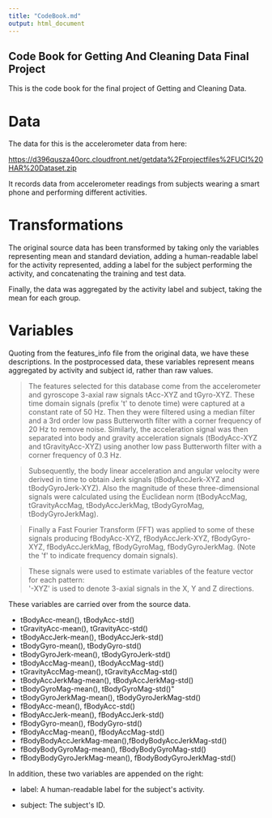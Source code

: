 ```yaml
---
title: "CodeBook.md"
output: html_document
---
```


## Code Book for Getting And Cleaning Data Final Project

This is the code book for the final project of Getting and Cleaning Data.

# Data

The data for this is the accelerometer data from here:

https://d396qusza40orc.cloudfront.net/getdata%2Fprojectfiles%2FUCI%20HAR%20Dataset.zip

It records data from accelerometer readings from subjects wearing a smart phone and performing different activities.  

# Transformations

The original source data has been transformed by taking only the variables representing mean and standard deviation, adding a human-readable label for the activity represented, adding a label for the subject performing the activity, and concatenating the training and test data.

Finally, the data was aggregated by the activity label and subject, taking the mean for each group.

# Variables

Quoting from the features_info file from the original data, we have these descriptions.  In the postprocessed data, these variables represent means aggregated by activity and subject id, rather than raw values.

>The features selected for this database come from the accelerometer and gyroscope 3-axial raw signals tAcc-XYZ and tGyro-XYZ. These time domain signals (prefix 't' to denote time) were captured at a constant rate of 50 Hz. Then they were filtered using a median filter and a 3rd order low pass Butterworth filter with a corner frequency of 20 Hz to remove noise. Similarly, the acceleration signal was then separated into body and gravity acceleration signals (tBodyAcc-XYZ and tGravityAcc-XYZ) using another low pass Butterworth filter with a corner frequency of 0.3 Hz. 

>Subsequently, the body linear acceleration and angular velocity were derived in time to obtain Jerk signals (tBodyAccJerk-XYZ and tBodyGyroJerk-XYZ). Also the magnitude of these three-dimensional signals were calculated using the Euclidean norm (tBodyAccMag, tGravityAccMag, tBodyAccJerkMag, tBodyGyroMag, tBodyGyroJerkMag). 

>Finally a Fast Fourier Transform (FFT) was applied to some of these signals producing fBodyAcc-XYZ, fBodyAccJerk-XYZ, fBodyGyro-XYZ, fBodyAccJerkMag, fBodyGyroMag, fBodyGyroJerkMag. (Note the 'f' to indicate frequency domain signals). 

>These signals were used to estimate variables of the feature vector for each pattern:  
'-XYZ' is used to denote 3-axial signals in the X, Y and Z directions.

These variables are carried over from the source data.

* tBodyAcc-mean(), tBodyAcc-std()           
* tGravityAcc-mean(), tGravityAcc-std()      
* tBodyAccJerk-mean(), tBodyAccJerk-std()     
* tBodyGyro-mean(), tBodyGyro-std()         
* tBodyGyroJerk-mean(), tBodyGyroJerk-std()    
* tBodyAccMag-mean(), tBodyAccMag-std()       
* tGravityAccMag-mean(), tGravityAccMag-std()
* tBodyAccJerkMag-mean(), tBodyAccJerkMag-std()       
* tBodyGyroMag-mean(), tBodyGyroMag-std()"           
* tBodyGyroJerkMag-mean(), tBodyGyroJerkMag-std()     
* fBodyAcc-mean(), fBodyAcc-std()
* fBodyAccJerk-mean(), fBodyAccJerk-std()     
* fBodyGyro-mean(), fBodyGyro-std()
* fBodyAccMag-mean(), fBodyAccMag-std()        
* fBodyBodyAccJerkMag-mean(),fBodyBodyAccJerkMag-std() 
* fBodyBodyGyroMag-mean(), fBodyBodyGyroMag-std()      
* fBodyBodyGyroJerkMag-mean(), fBodyBodyGyroJerkMag-std()  

In addition, these two variables are appended on the right:

* label: A human-readable label for the subject's activity.

* subject: The subject's ID.